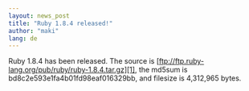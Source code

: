 ```yaml
---
layout: news_post
title: "Ruby 1.8.4 released!"
author: "maki"
lang: de
---
```


Ruby 1.8.4 has been released. The source is
[ftp://ftp.ruby-lang.org/pub/ruby/ruby-1.8.4.tar.gz][1], the md5sum is
bd8c2e593e1fa4b01fd98eaf016329bb, and filesize is 4,312,965 bytes.



[1]: ftp://ftp.ruby-lang.org/pub/ruby/ruby-1.8.4.tar.gz
